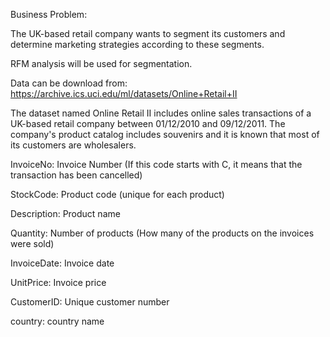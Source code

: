 Business Problem:

The UK-based retail company wants to segment its customers and determine marketing strategies according to these segments.

RFM analysis will be used for segmentation.

Data can be download from: https://archive.ics.uci.edu/ml/datasets/Online+Retail+II

The dataset named Online Retail II includes online sales transactions of a UK-based retail company between 01/12/2010 and 09/12/2011. The company's product catalog includes souvenirs and it is known that most of its customers are wholesalers.

InvoiceNo: Invoice Number (If this code starts with C, it means that the transaction has been cancelled)

StockCode: Product code (unique for each product)

Description: Product name

Quantity: Number of products (How many of the products on the invoices were sold)

InvoiceDate: Invoice date

UnitPrice: Invoice price

CustomerID: Unique customer number

country: country name
